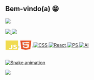 ## Bem-vindo(a) 😁

![](file:///C:/Users/Iago%20Pelichek/Desktop/Dani/octocatDani.png)

 <div>
  <a href="https://github.com/DanniRoot/DanniRoot">
  <img height="180em" src="https://github-readme-stats.vercel.app/api?username=DanniRoot&show_icons=true&theme=synthwave&include_all_commits=true&count_private=true"/>
  <img height="180em" src="https://github-readme-stats.vercel.app/api/top-langs/?username=DanniRoot&layout=compact&langs_count=6&theme=synthwave"/>
</div>
<div style="display: inline_block"><br>
  <img align="center" alt="Js" height="30" width="40" src="https://raw.githubusercontent.com/devicons/devicon/master/icons/javascript/javascript-plain.svg">
  <img align="center" alt="HTML" height="30" width="40" src="https://raw.githubusercontent.com/devicons/devicon/master/icons/html5/html5-original.svg">
  <img align="center" alt="CSS" height="30" width="40" src="https://cdn.jsdelivr.net/gh/devicons/devicon/icons/css3/css3-original.svg" />
  <img align="center" alt="React" height="30" width="40" src="https://cdn.jsdelivr.net/gh/devicons/devicon/icons/react/react-original.svg" />
  <img align="center" alt="PS" height="30" width="40" src="https://cdn.jsdelivr.net/gh/devicons/devicon/icons/photoshop/photoshop-line.svg" />
  <img align="center" alt="AI" height="30" width="40" src="https://cdn.jsdelivr.net/gh/devicons/devicon/icons/illustrator/illustrator-line.svg" />
 
          
</div>
 
 <br>
 
 
 
  ![Snake animation](https://github.com/devemdobro/devemdobro/blob/output/github-contribution-grid-snake.svg)

  
  
</div>
  <div>
  <a href="[(https://www.linkedin.com/in/daniele-pelichek-882761238/)]" target="_blank"><img src="https://img.icons8.com/doodle/48/000000/linkedin--v2.png"/></a> 
 

  </div>
  
 
          
      
          
          
